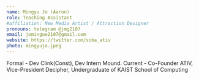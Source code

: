 ```yaml
---
name: Mingyu Jo (Aaron)
role: Teaching Assistant
#affiliation: New Media Artist / Attraction Designer
pronouns: telegram @jmg2107
email: jomingue2107@gmail.com
website: https://twitter.com/soba_ativ
photo: mingyujo.jpeg
---
```


Formal - Dev Clink(Const), Dev Intern Mound.
Current - Co-Founder ATIV, Vice-President Decipher, Undergraduate of KAIST School of Computing
